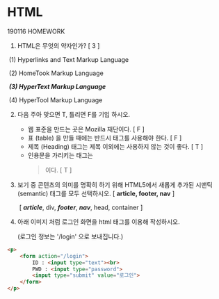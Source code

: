 # HTML

190116 HOMEWORK



1. HTML은 무엇의 약자인가? [ 3 ]

​	(1) Hyperlinks and Text Markup Language

​	(2) HomeTook Markup Language

​	***(3) HyperText Markup Language***

​	(4) HyperTool Markup Language



2. 다음 주아 맞으면 T, 틀리면 F를 기입 하시오.
   -  웹 표준을 만드는 곳은 Mozilla 재단이다. [ F ]
   - 표 (table) 을 만들 때에는 반드시 <th> 태그를 사용해야 한다. [ F ]
   - 제목 (Heading) 태그는 제목 이외에는 사용하지 않는 것이 좋다. [ T ]
   - 인용문을 가리키는 태그는 <blockquote> 이다. [ T ]



3. 보기 중 콘텐츠의 의미를 명확히 하기 위해 HTML5에서 새롭게 추가된 시맨틱 (semantic) 태그를 모두 선택하시오. [ **article, footer, nav** ]

   ​		[ ***article***, div, ***footer***, ***nav***, head, container ]



4. 아래 이미지 처럼 로그인 화면을 html 태그를 이용해 작성하시오.

   (로그인 정보는 '/login' 으로 보내집니다.)



```html
<p>
    <form action="/login">
        ID : <input type="text"><br>
        PWD : <input type="password">
        <input type="submit" value="로그인">
	</form>
</p>
```





